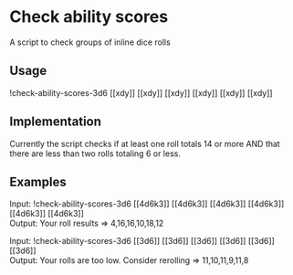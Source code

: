 # Check ability scores
A script to check groups of inline dice rolls

## Usage
!check-ability-scores-3d6 [[xdy]] [[xdy]] [[xdy]] [[xdy]] [[xdy]] [[xdy]]

## Implementation
Currently the script checks if at least one roll totals 14 or more AND that there are less than two rolls totaling 6 or less.

## Examples
Input: !check-ability-scores-3d6 [[4d6k3]] [[4d6k3]] [[4d6k3]] [[4d6k3]] [[4d6k3]] [[4d6k3]]\
Output: Your roll results => 4,16,16,10,18,12 

Input: !check-ability-scores-3d6 [[3d6]] [[3d6]] [[3d6]] [[3d6]] [[3d6]] [[3d6]]\
Output: Your rolls are too low. Consider rerolling => 11,10,11,9,11,8
